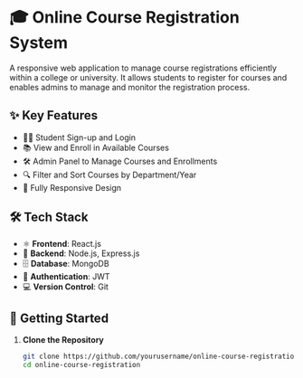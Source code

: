 # 🎓 Online Course Registration System

A responsive web application to manage course registrations efficiently within a college or university. It allows students to register for courses and enables admins to manage and monitor the registration process.

## ✨ Key Features

- 👨‍🎓 Student Sign-up and Login  
- 📚 View and Enroll in Available Courses  
- 🛠️ Admin Panel to Manage Courses and Enrollments  
- 🔍 Filter and Sort Courses by Department/Year  
- 📱 Fully Responsive Design  

## 🛠️ Tech Stack

- ⚛️ **Frontend**: React.js  
- 🧠 **Backend**: Node.js, Express.js  
- 🗄️ **Database**: MongoDB  
- 🔐 **Authentication**: JWT  
- 💻 **Version Control**: Git  

## 🚀 Getting Started

1. **Clone the Repository**
   ```bash
   git clone https://github.com/yourusername/online-course-registration.git
   cd online-course-registration